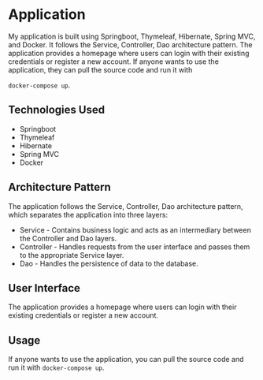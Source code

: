 # Application

My application is built using Springboot, Thymeleaf, Hibernate, Spring MVC, and Docker. It follows the Service, Controller, Dao architecture pattern. The application provides a homepage where users can login with their existing credentials or register a new account. If anyone wants to use the application, they can pull the source code and run it with 

`docker-compose up`.

## Technologies Used

* Springboot
* Thymeleaf
* Hibernate
* Spring MVC
* Docker

## Architecture Pattern

The application follows the Service, Controller, Dao architecture pattern, which separates the application into three layers:

* Service - Contains business logic and acts as an intermediary between the Controller and Dao layers.
* Controller - Handles requests from the user interface and passes them to the appropriate Service layer.
* Dao - Handles the persistence of data to the database.

## User Interface

The application provides a homepage where users can login with their existing credentials or register a new account.

## Usage

If anyone wants to use the application, you can pull the source code and run it with `docker-compose up`.


